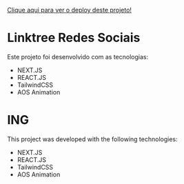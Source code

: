 <a href="https://linktreedevgg.vercel.app/">Clique aqui para ver o deploy deste projeto!</a>

<h1>Linktree Redes Sociais</h1>

<p>Este projeto foi desenvolvido com as tecnologias:</p>

<ul>
  <li>NEXT.JS</li>
  <li>REACT.JS</li>
  <li>TailwindCSS</li>
  <li>AOS Animation</li>
</ul>



<h1>ING</h1>

<p>This project was developed with the following technologies:</p>

<ul>
  <li>NEXT.JS</li>
  <li>REACT.JS</li>
  <li>TailwindCSS</li>
  <li>AOS Animation</li>
</ul>
